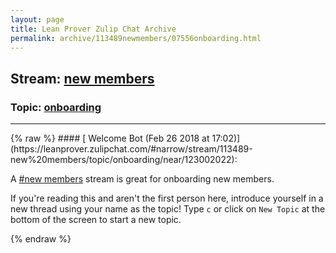 ```yaml
---
layout: page
title: Lean Prover Zulip Chat Archive 
permalink: archive/113489newmembers/07556onboarding.html
---
```


## Stream: [new members](https://leanprover-community.github.io/archive/113489newmembers/index.html)
### Topic: [onboarding](https://leanprover-community.github.io/archive/113489newmembers/07556onboarding.html)

---

<base href="https://leanprover.zulipchat.com">
{% raw %}
#### [ Welcome Bot (Feb 26 2018 at 17:02)](https://leanprover.zulipchat.com/#narrow/stream/113489-new%20members/topic/onboarding/near/123002022):
<p>A <a class="stream" data-stream-id="113489" href="/#narrow/stream/113489-new-members">#new members</a> stream is great for onboarding new members.</p>
<p>If you're reading this and aren't the first person here, introduce yourself in a new thread using your name as the topic! Type <code>c</code> or click on <code>New Topic</code> at the bottom of the screen to start a new topic.</p>


{% endraw %}
